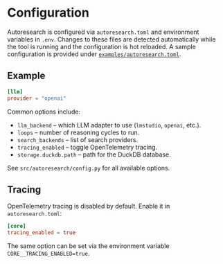 # Configuration

Autoresearch is configured via `autoresearch.toml` and environment variables in `.env`. Changes to these files are detected automatically while the tool is running and the configuration is hot reloaded. A sample configuration is provided under [`examples/autoresearch.toml`](../examples/autoresearch.toml).

## Example

```toml
[llm]
provider = "openai"
```

Common options include:

- `llm_backend` – which LLM adapter to use (`lmstudio`, `openai`, etc.).
- `loops` – number of reasoning cycles to run.
- `search_backends` – list of search providers.
- `tracing_enabled` – toggle OpenTelemetry tracing.
- `storage.duckdb.path` – path for the DuckDB database.

See `src/autoresearch/config.py` for all available options.

## Tracing

OpenTelemetry tracing is disabled by default. Enable it in `autoresearch.toml`:

```toml
[core]
tracing_enabled = true
```

The same option can be set via the environment variable
`CORE__TRACING_ENABLED=true`.
